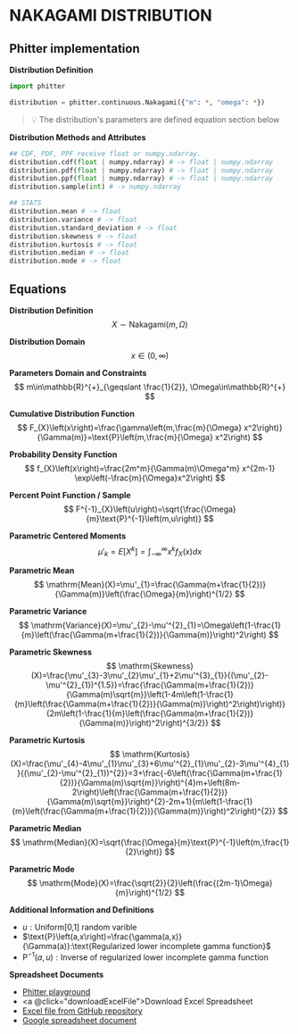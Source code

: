 # NAKAGAMI DISTRIBUTION

## Phitter implementation

**Distribution Definition**

```python
import phitter

distribution = phitter.continuous.Nakagami({"m": *, "omega": *})
```

> 💡 The distribution's parameters are defined equation section below

**Distribution Methods and Attributes**

```python
## CDF, PDF, PPF receive float or numpy.ndarray.
distribution.cdf(float | numpy.ndarray) # -> float | numpy.ndarray
distribution.pdf(float | numpy.ndarray) # -> float | numpy.ndarray
distribution.ppf(float | numpy.ndarray) # -> float | numpy.ndarray
distribution.sample(int) # -> numpy.ndarray

## STATS
distribution.mean # -> float
distribution.variance # -> float
distribution.standard_deviation # -> float
distribution.skewness # -> float
distribution.kurtosis # -> float
distribution.median # -> float
distribution.mode # -> float
```

## Equations

**Distribution Definition**
$$ X\sim\mathrm{Nakagami}\left(m,\Omega\right) $$

**Distribution Domain**
$$ x\in\left(0,\infty\right) $$

**Parameters Domain and Constraints**
$$ m\in\mathbb{R}^{+}_{\geqslant \frac{1}{2}}, \Omega\in\mathbb{R}^{+} $$

**Cumulative Distribution Function**
$$ F_{X}\left(x\right)=\frac{\gamma\left(m,\frac{m}{\Omega} x^2\right)}{\Gamma(m)}=\text{P}\left(m,\frac{m}{\Omega} x^2\right) $$

**Probability Density Function**
$$ f_{X}\left(x\right)=\frac{2m^m}{\Gamma(m)\Omega^m} x^{2m-1} \exp\left(-\frac{m}{\Omega}x^2\right) $$

**Percent Point Function / Sample**
$$ F^{-1}_{X}\left(u\right)=\sqrt{\frac{\Omega}{m}\text{P}^{-1}\left(m,u\right)} $$

**Parametric Centered Moments**
$$ \mu'_{k}=E[X^k]=\int_{-\infty }^{\infty }x^{k}f_{X}\left(x\right)dx $$

**Parametric Mean**
$$ \mathrm{Mean}(X)=\mu'_{1}=\frac{\Gamma(m+\frac{1}{2})}{\Gamma(m)}\left(\frac{\Omega}{m}\right)^{1/2} $$

**Parametric Variance**
$$ \mathrm{Variance}(X)=\mu'_{2}-\mu'^{2}_{1}=\Omega\left(1-\frac{1}{m}\left(\frac{\Gamma(m+\frac{1}{2})}{\Gamma(m)}\right)^2\right) $$

**Parametric Skewness**
$$ \mathrm{Skewness}(X)=\frac{\mu'_{3}-3\mu'_{2}\mu'_{1}+2\mu'^{3}_{1}}{(\mu'_{2}-\mu'^{2}_{1})^{1.5}}=\frac{\frac{\Gamma(m+\frac{1}{2})}{\Gamma(m)\sqrt{m}}\left(1-4m\left(1-\frac{1}{m}\left(\frac{\Gamma(m+\frac{1}{2})}{\Gamma(m)}\right)^2\right)\right)}{2m\left(1-\frac{1}{m}\left(\frac{\Gamma(m+\frac{1}{2})}{\Gamma(m)}\right)^2\right)^{3/2}} $$

**Parametric Kurtosis**
$$ \mathrm{Kurtosis}(X)=\frac{\mu'_{4}-4\mu'_{1}\mu'_{3}+6\mu'^{2}_{1}\mu'_{2}-3\mu'^{4}_{1}}{(\mu'_{2}-\mu'^{2}_{1})^{2}}=3+\frac{-6\left(\frac{\Gamma(m+\frac{1}{2})}{\Gamma(m)\sqrt{m}}\right)^{4}m+\left(8m-2\right)\left(\frac{\Gamma(m+\frac{1}{2})}{\Gamma(m)\sqrt{m}}\right)^{2}-2m+1}{m\left(1-\frac{1}{m}\left(\frac{\Gamma(m+\frac{1}{2})}{\Gamma(m)}\right)^2\right)^{2}} $$

**Parametric Median**
$$ \mathrm{Median}(X)=\sqrt{\frac{\Omega}{m}\text{P}^{-1}\left(m,\frac{1}{2}\right)} $$

**Parametric Mode**
$$ \mathrm{Mode}(X)=\frac{\sqrt{2}}{2}\left(\frac{(2m-1)\Omega}{m}\right)^{1/2} $$

**Additional Information and Definitions**
- $u:\text{Uniform[0,1] random varible}$
- $\text{P}\left(a,x\right)=\frac{\gamma(a,x)}{\Gamma(a)}:\text{Regularized lower incomplete gamma function}$
- $\text{P}^{-1}\left(a,u\right):\text{Inverse of regularized lower incomplete gamma function}$

**Spreadsheet Documents**

-   [Phitter playground](https://phitter.io/distributions/continuous/nakagami)
-   <a @click="downloadExcelFile">Download Excel Spreadsheet</a>
-   [Excel file from GitHub repository](https://github.com/phitter-core/phitter-files/blob/main/continuous/nakagami.xlsx)
-   [Google spreadsheet document](https://docs.google.com/spreadsheets/d/1fY8ID5gz1R6oWFm4w91GFdQMCd0wJ5ZRgfWi-yQtGqs)

<script setup>
const downloadExcelFile = function() {
    const fileId = "nakagami";
    const url = `https://raw.githubusercontent.com/phitter-core/phitter-files/main/continuous/${fileId}.xlsx`;
    const link = document.createElement("a");
    link.href = url;
    link.setAttribute("download", `${fileId}.xlsx`);
    document.body.appendChild(link);
    link.click();
    document.body.removeChild(link);
};
</script>

<style module>
a {
  cursor: pointer;
}
</style>

    